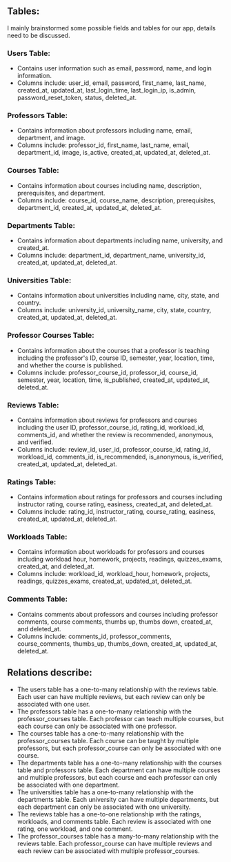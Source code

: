 ## Tables:
I mainly brainstormed some possible fields and tables for our app, details need to be discussed.

### Users Table:

- Contains user information such as email, password, name, and login information.
- Columns include: user_id, email, password, first_name, last_name, created_at, updated_at, last_login_time, last_login_ip, is_admin, password_reset_token, status, deleted_at.

### Professors Table:

- Contains information about professors including name, email, department, and image.
- Columns include: professor_id, first_name, last_name, email, department_id, image, is_active, created_at, updated_at, deleted_at.

### Courses Table:

- Contains information about courses including name, description, prerequisites, and department.
- Columns include: course_id, course_name, description, prerequisites, department_id, created_at, updated_at, deleted_at.

### Departments Table:

- Contains information about departments including name, university, and created_at.
- Columns include: department_id, department_name, university_id, created_at, updated_at, deleted_at.

### Universities Table:

- Contains information about universities including name, city, state, and country.
- Columns include: university_id, university_name, city, state, country, created_at, updated_at, deleted_at.

### Professor Courses Table:

- Contains information about the courses that a professor is teaching including the professor's ID, course ID, semester, year, location, time, and whether the course is published.
- Columns include: professor_course_id, professor_id, course_id, semester, year, location, time, is_published, created_at, updated_at, deleted_at.

### Reviews Table:

- Contains information about reviews for professors and courses including the user ID, professor_course_id, rating_id, workload_id, comments_id, and whether the review is recommended, anonymous, and verified.
- Columns include: review_id, user_id, professor_course_id, rating_id, workload_id, comments_id, is_recommended, is_anonymous, is_verified, created_at, updated_at, deleted_at.

### Ratings Table:

- Contains information about ratings for professors and courses including instructor rating, course rating, easiness, created_at, and deleted_at.
- Columns include: rating_id, instructor_rating, course_rating, easiness, created_at, updated_at, deleted_at.

### Workloads Table:

- Contains information about workloads for professors and courses including workload hour, homework, projects, readings, quizzes_exams, created_at, and deleted_at.
- Columns include: workload_id, workload_hour, homework, projects, readings, quizzes_exams, created_at, updated_at, deleted_at.

### Comments Table:

- Contains comments about professors and courses including professor comments, course comments, thumbs up, thumbs down, created_at, and deleted_at.
- Columns include: comments_id, professor_comments, course_comments, thumbs_up, thumbs_down, created_at, updated_at, deleted_at.



## Relations describe:
- The users table has a one-to-many relationship with the reviews table. Each user can have multiple reviews, but each review can only be associated with one user.
- The professors table has a one-to-many relationship with the professor_courses table. Each professor can teach multiple courses, but each course can only be associated with one professor.
- The courses table has a one-to-many relationship with the professor_courses table. Each course can be taught by multiple professors, but each professor_course can only be associated with one course.
- The departments table has a one-to-many relationship with the courses table and professors table. Each department can have multiple courses and multiple professors, but each course and each professor can only be associated with one department.
- The universities table has a one-to-many relationship with the departments table. Each university can have multiple departments, but each department can only be associated with one university.
- The reviews table has a one-to-one relationship with the ratings, workloads, and comments table. Each review is associated with one rating, one workload, and one comment.
- The professor_courses table has a many-to-many relationship with the reviews table. Each professor_course can have multiple reviews and each review can be associated with multiple professor_courses.
